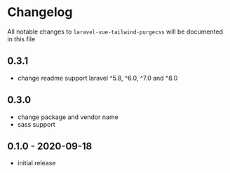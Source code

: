 # Changelog

All notable changes to `laravel-vue-tailwind-purgecss` will be documented in this file

## 0.3.1

- change readme support laravel ^5.8, ^6.0, ^7.0 and ^8.0

## 0.3.0

- change package and vendor name
- sass support

## 0.1.0 - 2020-09-18

- initial release
